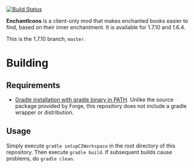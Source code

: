 [![Build Status](http://ci.haun.guru/buildStatus/icon?job=EnchantIcons)](http://ci.haun.guru/job/EnchantIcons/)

**EnchantIcons** is a client-only mod that makes enchanted books easier to find, based on their inner enchantment. It is available for 1.7.10 and 1.6.4.

This is the 1.7.10 branch, `master`.

# Building

## Requirements

* [Gradle installation with gradle binary in PATH](http://www.gradle.org/installation). Unlike the source package provided by Forge, this repository does not include a gradle wrapper or distribution.

## Usage
Simply execute `gradle setupCIWorkspace` in the root directory of this repository. Then execute `gradle build`. If subsequent builds cause problems, do `gradle clean`.